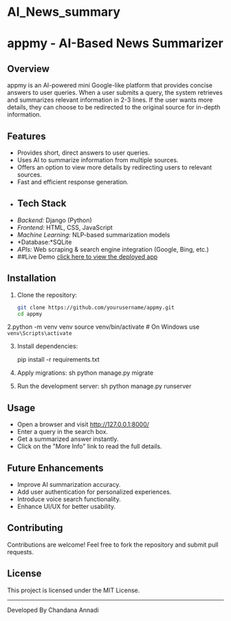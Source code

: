 # AI_News_summary
# appmy - AI-Based News Summarizer

## Overview
appmy is an AI-powered mini Google-like platform that provides concise answers to user queries. When a user submits a query, the system retrieves and summarizes relevant information in 2-3 lines. If the user wants more details, they can choose to be redirected to the original source for in-depth information.

## Features
- Provides short, direct answers to user queries.
- Uses AI to summarize information from multiple sources.
- Offers an option to view more details by redirecting users to relevant sources.
- Fast and efficient response generation.
- ## Tech Stack
- *Backend:* Django (Python)
- *Frontend:* HTML, CSS, JavaScript
- *Machine Learning:* NLP-based summarization models
- *Database:*SQLite
- *APIs:* Web scraping & search engine integration (Google, Bing, etc.)
- ##Live Demo
[click here to view the deployed app](https://aibasednewssummarizer.onrender.com)
## Installation

1. Clone the repository:
   ```bash
   git clone https://github.com/yourusername/appmy.git
   cd appmy
   
2.python -m venv venv
source venv/bin/activate  # On Windows use `venv\Scripts\activate`

3. Install dependencies:
   
   pip install -r requirements.txt
   
5. Apply migrations:
   sh
   python manage.py migrate
   
6. Run the development server:
   sh
   python manage.py runserver
   

## Usage
- Open a browser and visit http://127.0.0.1:8000/
- Enter a query in the search box.
- Get a summarized answer instantly.
- Click on the "More Info" link to read the full details.

## Future Enhancements
- Improve AI summarization accuracy.
- Add user authentication for personalized experiences.
- Introduce voice search functionality.
- Enhance UI/UX for better usability.

## Contributing
Contributions are welcome! Feel free to fork the repository and submit pull requests.

## License
This project is licensed under the MIT License.

---
Developed By Chandana Annadi
